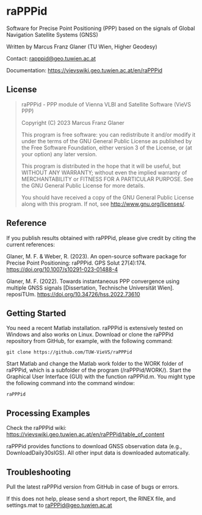 # raPPPid
Software for Precise Point Positioning (PPP) based on the signals of Global Navigation Satellite Systems (GNSS)

Written by Marcus Franz Glaner (TU Wien, Higher Geodesy)

Contact: rapppid@geo.tuwien.ac.at

Documentation: https://vievswiki.geo.tuwien.ac.at/en/raPPPid


## License
> raPPPid - PPP module of Vienna VLBI and Satellite Software (VieVS PPP)
>
> Copyright (C) 2023 Marcus Franz Glaner
>
> This program is free software: you can redistribute it and/or modify
> it under the terms of the GNU General Public License as published by
> the Free Software Foundation, either version 3 of the License, or
> (at your option) any later version.
>
> This program is distributed in the hope that it will be useful,
> but WITHOUT ANY WARRANTY; without even the implied warranty of
> MERCHANTABILITY or FITNESS FOR A PARTICULAR PURPOSE. See the
> GNU General Public License for more details.
>
> You should have received a copy of the GNU General Public License
> along with this program.  If not, see <http://www.gnu.org/licenses/>.


## Reference
If you publish results obtained with raPPPid, please give credit by citing the current references:

Glaner, M. F. & Weber, R. (2023). An open-source software package for Precise Point Positioning: raPPPid. GPS Solut 27(4):174. https://doi.org/10.1007/s10291-023-01488-4

Glaner, M. F. (2022). Towards instantaneous PPP convergence using multiple GNSS signals [Dissertation, Technische Universität Wien]. reposiTUm. https://doi.org/10.34726/hss.2022.73610



## Getting Started
You need a recent Matlab installation. raPPPid is extensively tested on Windows and also works on Linux. Download or clone the raPPPid repository from GitHub, for example, with the following command:
```
git clone https://github.com/TUW-VieVS/raPPPid
```
Start Matlab and change the Matlab work folder to the WORK folder of raPPPid, which is a subfolder of the program (/raPPPid/WORK/). Start the Graphical User Interface (GUI) with the function raPPPid.m. You might type the following command into the command window: 
```
raPPPid
```


## Processing Examples
Check the raPPPid wiki: https://vievswiki.geo.tuwien.ac.at/en/raPPPid/table_of_content

raPPPid provides functions to download GNSS observation data (e.g., DownloadDaily30sIGS). All other input data is downloaded automatically.


## Troubleshooting
Pull the latest raPPPid version from GitHub in case of bugs or errors. 

If this does not help, please send a short report, the RINEX file, and settings.mat to raPPPid@geo.tuwien.ac.at